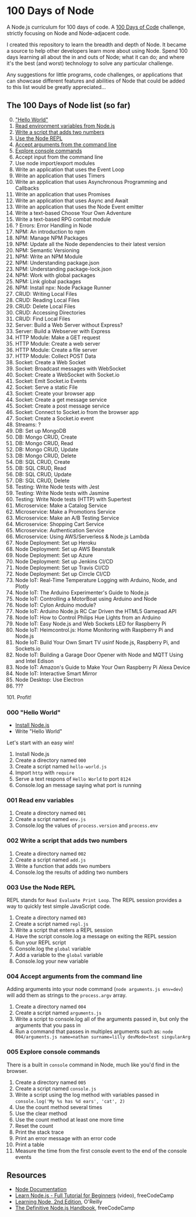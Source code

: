 # 100 Days of Node
A Node.js curriculum for 100 days of code. A [100 Days of Code](https://www.100daysofcode.com/) challenge, strictly focusing on Node and Node-adjacent code.

I created this repository to learn the breadth and depth of Node. It became a source to help other developers learn more about using Node. Spend 100 days learning all about the in and outs of Node; what it can do; and where it's the best (and worst) technology to solve any particular challenge.

Any suggestions for little programs, code challenges, or applications that can showcase different features and abilities of Node that could be added to this list would be greatly appreciated...

## The 100 Days of Node list (so far)
<!-- 
## Topics that I don't know how to work into a small application or code challenges, yet:
- Using Node Locally (Name some additional reasons to use Node locally)
- Asynchronous Patterns
- Advanced Streams
- HTTP Streams
- ???
-->
0. ["Hello World"](#000-hello-world)
1. [Read environment variables from Node.js](#001-read-env-variables)
1. [Write a script that adds two numbers](#002-write-a-script-that-adds-two-numbers)
1. [Use the Node REPL](#003-use-the-node-repl)
1. [Accept arguments from the command line](#004-accept-arguments-from-the-command-line)
1. [Explore console commands](#005-explore-console-commands)
1. Accept input from the command line
1. Use node import/export modules
1. Write an application that uses the Event Loop
1. Write an application that uses Timers
1. Write an application that uses Asynchronous Programming and Callbacks
1. Write an application that uses Promises
1. Write an application that uses Async and Await
1. Write an application that uses the Node Event emitter
1. Write a text-based Choose Your Own Adventure
1. Write a text-based RPG combat module
1. ? Errors: Error Handling in Node
1. NPM: An introduction to npm
1. NPM: Manage NPM Packages
1. NPM: Update all the Node dependencies to their latest version
1. NPM: Semantic Versioning
1. NPM: Write an NPM Module
1. NPM: Understanding package.json
1. NPM: Understanding package-lock.json
1. NPM: Work with global packages
1. NPM: Link global packages
1. NPM: Install npx: Node Package Runner
1. CRUD: Writing Local Files
1. CRUD: Reading Local Files
1. CRUD: Delete Local Files
1. CRUD: Accessing Directories
1. CRUD: Find Local Files
1. Server: Build a Web Server without Express?
1. Server: Build a Webserver with Express
1. HTTP Module: Make a GET request
1. HTTP Module: Create a web server
1. HTTP Module: Create a file server
1. HTTP Module: Collect POST Data
1. Socket: Create a Web Socket
1. Socket: Broadcast messages with WebSocket
1. Socket: Create a WebSocket with Socket.io
1. Socket: Emit Socket.io Events
1. Socket: Serve a static File
1. Socket: Create your browser app
1. Socket: Create a get message service
1. Socket: Create a post message service
1. Socket: Connect to Socket.io from the browser app
1. Socket: Create a Socket.io event
1. Streams: ?
1. DB: Set up MongoDB
1. DB: Mongo CRUD, Create
1. DB: Mongo CRUD, Read
1. DB: Mongo CRUD, Update
1. DB: Mongo CRUD, Delete
1. DB: SQL CRUD, Create
1. DB: SQL CRUD, Read
1. DB: SQL CRUD, Update
1. DB: SQL CRUD, Delete
1. Testing: Write Node tests with Jest
1. Testing: Write Node tests with Jasmine
1. Testing: Write Node tests (HTTP) with Supertest
1. Microservice: Make a Catalog Service
1. Microservice: Make a Promotions Service
1. Microservice: Make an A/B Testing Service
1. Microservice: Shopping Cart Service
1. Microservice: Authentication Service
1. Microservice: Using AWS/Serverless & Node.js Lambda
1. Node Deployment: Set up Heroku
1. Node Deployment: Set up AWS Beanstalk
1. Node Deployment: Set up Azure
1. Node Deployment: Set up Jenkins CI/CD
1. Node Deployment: Set up Travis CI/CD
1. Node Deployment: Set up Cirrcle CI/CD
1. Node IoT: Real-Time Temperature Logging with Arduino, Node, and Plotly
1. Node IoT: The Arduino Experimenter's Guide to Node.js
1. Node IoT: Controlling a MotorBoat using Arduino and Node
1. Node IoT: Cylon Arduino module?
1. Node IoT: Arduino Node.js RC Car Driven the HTML5 Gamepad API
1. Node IoT: How to Control Philips Hue Lights from an Arduino
1. Node IoT: Easy Node.js and Web Sockets LED for Raspberry Pi
1. Node IoT: Heimcontrol.js: Home Monitoring with Raspberry Pi and Node.js
1. Node IoT: Build Your Own Smart TV usinf Node.js, Raspberry Pi, and Sockets.io
1. Node IoT: Building a Garage Door Opener with Node and MQTT Using and Intel Edison
1. Node IoT: Amazon's Guide to Make Your Own Raspberry Pi Alexa Device
1. Node IoT: Interactive Smart Mirror
1. Node Desktop: Use Electron
1. ???

101\. Profit!

### 000 "Hello World"
- [Install Node.js](https://nodejs.org/en/download/)
- Write "Hello World"

Let's start with an easy win! 
1. Install Node.js
1. Create a directory named `000`
1. Create a script named `hello-world.js`
1. Import `http` with `require`
1. Serve a text respons of `Hello World` to port `8124`
1. Console.log an message saying what port is running

### 001 Read env variables
1. Create a directory named `001`
1. Create a script named `env.js`
1. Console.log the values of `process.version` and `process.env`

### 002 Write a script that adds two numbers
1. Create a directory named `002`
1. Create a script named `add.js`
1. Write a function that adds two numbers
1. Console.log the results of adding two numbers

### 003 Use the Node REPL
REPL stands for `Read Evaluate Print Loop`. The REPL session provides a way to quickly test simple JavaScript code.

1. Create a directory named `003`
1. Create a script named `repl.js`
1. Write a script that enters a REPL session
1. Have the script console.log a message on exiting the REPL session
1. Run your REPL script
1. Console.log the `global` variable
1. Add a variable to the `global` variable
1. Console.log your new variable

### 004 Accept arguments from the command line
Adding arguments into your node command (`node arguments.js env=dev`) will add them as strings to the `process.argv` array.

1. Create a directory named `004`
1. Create a script named `arguments.js`
1. Write a script to console.log all of the arguments passed in, but only the arguments that you pass in
1. Run a command that passes in multiples arguments such as: `node 004/arguments.js name=nathan surname=lilly devMode=test singularArg`

### 005 Explore console commands
There is a built in `console` command in Node, much like you'd find in the browser.

1. Create a directory named `005`
1. Create a script named `console.js`
1. Write a script using the log method with variables passed in `console.log('My %s has %d ears', 'cat', 2)`
1. Use the count method several times
1. Use the clear method
1. Use the count method at least one more time
1. Reset the count
1. Print the stack trace
1. Print an error message with an error code
1. Print a table
1. Measure the time from the first console event to the end of the console events

## Resources
- [Node Documentation](https://nodejs.org/api/)
- [Learn Node.js - Full Tutorial for Beginners](https://www.youtube.com/watch?v=RLtyhwFtXQA) (video), freeCodeCamp
- [Learning Node, 2nd Edition](https://oreilly.com/library/view/learning-node-2nd/9781491943113/), O'Reilly
- [The Definitive Node.js Handbook](https://www.freecodecamp.org/news/node-js-handbook/), freeCodeCamp
